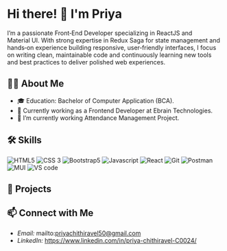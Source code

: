# Hi there! 👋 I'm Priya

I’m a passionate Front‑End Developer specializing in ReactJS and Material UI. With strong expertise in Redux Saga for state management and hands‑on experience building responsive, user‑friendly interfaces, I focus on writing clean, maintainable code and continuously learning new tools and best practices to deliver polished web experiences.



## 👨‍💻 About Me
- 🎓 Education: Bachelor of Computer Application (BCA).
- 💼 Currently working as a Frontend Developer at Ebrain Technologies.
- 🌱 I’m currently working Attendance Management Project.


## 🛠 Skills

![HTML5](https://img.shields.io/badge/-HTML5-E34F26?logo=html5&logoColor=white)
![CSS 3](https://img.shields.io/badge/-CSS3-1572B6?logo=css3)
![Bootstrap5](https://img.shields.io/badge/-Bootstrap-7952B3?logo=bootstrap&logoColor=white) 
![Javascript](https://img.shields.io/badge/-JavaScript-F7DF1E?logo=javascript&logoColor=black)
![React](https://img.shields.io/badge/-React-61DAFB?logo=react&logoColor=black)
![Git](https://img.shields.io/badge/-Git-F05032?logo=git&logoColor=white)
![Postman](https://img.shields.io/badge/-Postman-orange?logo=postman)
![MUI](https://img.shields.io/badge/-MUI-007FFF?logo=mui&logoColor=white)
![VS code](https://img.shields.io/badge/-VS%20Code-007ACC?style=flat-square&logo=visual-studio-code&logoColor=white)

## 🚀 Projects


## 📫 Connect with Me

- *Email:* mailto:priyachithiravel50@gmail.com
- *LinkedIn:* https://www.linkedin.com/in/priya-chithiravel-C0024/


